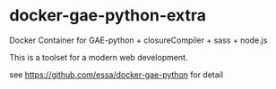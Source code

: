 docker-gae-python-extra
=======================

Docker Container for GAE-python + closureCompiler + sass + node.js

This is a toolset for a modern web development.

see https://github.com/essa/docker-gae-python for detail



